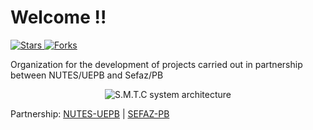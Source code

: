 # Welcome !!
<p align="left">
  <a href="https://github.com/smtc-sefaz-pb/.github/stargazers">
    <img src="https://img.shields.io/github/stars/smtc-sefaz-pb?style=social" alt="Stars"/>
  </a>
  <a href="https://github.com/smtc-sefaz-pb/.github/network/members">
    <img src="https://img.shields.io/github/forks/smtc-sefaz-pb/.github?style=social" alt="Forks"/>
  </a>  
</p>

<p>
  Organization for the development of projects carried out in partnership between NUTES/UEPB and Sefaz/PB
</p>

<p align="center">
  <img src="https://drive.google.com/uc?export=view&id=1g8xu2zt0tVIuqlMM2ehkujYhz6WI6Lza" alt="S.M.T.C system architecture">
</p>

<p> Partnership: <a href="http://nutes.uepb.edu.br/">NUTES-UEPB</a> | <a href="https://www.sefaz.pb.gov.br/">SEFAZ-PB</a></p>

